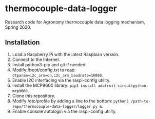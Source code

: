 # thermocouple-data-logger
Research code for Agronomy thermocouple data logging mechanism, Spring 2020.

## Installation
1. Load a Raspberry Pi with the latest Raspbian version.
2. Connect to the Internet.
3. Install python3-pip and git if needed.
4. Modify /boot/config.txt to read: `dtparam=i2c_arm=on,i2c_arm_baudrate=10000`.
5. Enable I2C interfacing via the raspi-config utility.
6. Install the MCP9600 library: `pip3 install adafruit-circuitpython-mcp9600`. 
7. Clone this repository.
8. Modify /etc/profile by adding a line to the bottom: `python3 /path-to-repo/thermocouple-data-logger/logger.py &`.
9. Enable console autologin via the raspi-config utility.
